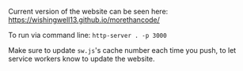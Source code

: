 Current version of the website can be seen here: https://wishingwell13.github.io/morethancode/

To run via command line: `http-server . -p 3000`

Make sure to update `sw.js`'s cache number each time you push, to let service workers know to update the website.
